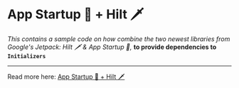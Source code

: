 App Startup 🚀 + Hilt 🗡
===============

*This contains a sample code on how combine the two newest libraries from Google's Jetpack: Hilt 🗡 & App Startup 🚀,* **to provide dependencies to `Initializers`**

---

Read more here: [App Startup 🚀 + Hilt 🗡](https://bit.ly/3hwlJwv)

